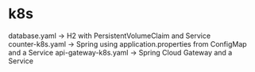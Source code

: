 # k8s

database.yaml -> H2 with PersistentVolumeClaim and Service <br>
counter-k8s.yaml -> Spring using application.properties from ConfigMap and a Service
api-gateway-k8s.yaml -> Spring Cloud Gateway and a Service
